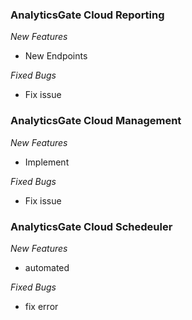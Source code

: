 ### AnalyticsGate Cloud Reporting

*New Features*
- New Endpoints

*Fixed Bugs*
- Fix issue

### AnalyticsGate Cloud Management

*New Features*
- Implement 

*Fixed Bugs*
- Fix issue 

### AnalyticsGate Cloud Schedeuler

*New Features*
- automated

*Fixed Bugs*
- fix error
